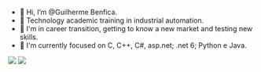 - 👋 Hi, I’m @Guilherme Benfica.
-  🦾 Technology academic training in industrial automation.
- 👀 I'm in career transition, getting to know a new market and testing new skills.
- 🌱  I'm currently focused on C, C++, C#, asp.net; .net 6; Python e Java.



<div>
   <a href = "mailto:guilhermee.benfica@gmail.com"><img src="https://img.shields.io/badge/Gmail-D14836?style=for-the-badge&logo=gmail&logoColor=white" target="_blank"></a>
  <a href="https://www.linkedin.com/in/guilherme-benfica" target="_blank"><img src="https://img.shields.io/badge/-LinkedIn-%230077B5?style=for-the-badge&logo=linkedin&logoColor=white" target="_blank"></a> 
  
</div>
   
  
